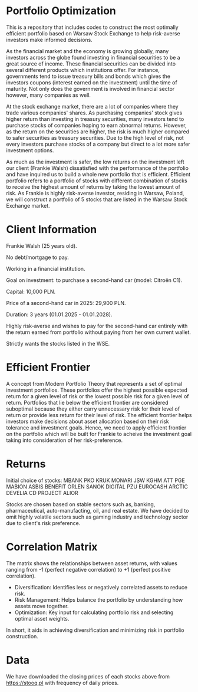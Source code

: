 # Portfolio Optimization
This is a repository that includes codes to construct the most optimally efficient portfolio based on Warsaw Stock Exchange to help risk-averse investors make informed decisions. 

As the financial market and the economy is growing globally, many investors across the globe found investing in financial securities to be a great source of income.
These financial securities can be divided into several different products which institutions offer. For instance, governments tend to issue treasury bills and  bonds which gives the investors coupons (interest earned on the investment) until the time of maturity. Not only does the government is involved in financial sector however, many companies as well. 

At the stock exchange market, there are a lot of companies where they trade various companies' shares. As purchasing companies' stock gives higher return than investing in treasury securities, many investors tend to purchase stocks of companies hoping to earn abnormal returns. However, as the return on the securities are higher, the risk is much higher compared to safer securities as treasury securities. Due to the high level of risk, not every investors purchase stocks of a company but direct to a lot more safer investment options. 

As much as the investment is safer, the low returns on the investment left our client (Frankie Walsh) dissatisfied with the performance of the portfolio and have inquired us to build a whole new portfolio that is efficient. Efficient portfolio refers to a portfolio of stocks with different combination of stocks to receive the highest amount of returns by taking the lowest amount of risk. As Frankie is highly risk-averse investor, residing in Warsaw, Poland, we will construct a portfolio of 5 stocks that are listed in the Warsaw Stock Exchange market. 

# Client Information
Frankie Walsh (25 years old).

No debt/mortgage to pay.

Working in a financial institution.

Goal on investment: to purchase a second-hand car (model: Citroën C1). 

Capital: 10,000 PLN.

Price of a second-hand car in 2025: 29,900 PLN.

Duration: 3 years (01.01.2025 - 01.01.2028).

Highly risk-averse and wishes to pay for the second-hand car entirely with the return earned from portfolio without paying from her own current wallet. 

Strictly wants the stocks listed in the WSE. 

# Efficient Frontier
A concept from Modern Portfolio Theory that represents a set of optimal investment portfolios. These portfolios offer the highest possible expected return for a given level of risk or the lowest possible risk for a given level of return. 
Portfolios that lie below the efficient frontier are considered suboptimal because they either carry unnecessary risk for their level of return or provide less return for their level of risk. The efficient frontier helps investors make decisions about asset allocation based on their risk tolerance and investment goals.
Hence, we need to apply efficient frontier on the portfolio which will be built for Frankie to acheive the investment goal taking into consideration of her risk-preference. 

# Returns
Initial choice of stocks:
MBANK
PKO
KRUK
MONARI
JSW
KGHM
ATT
PGE
MABION
ASBIS
BENEFIT
ORLEN
SANOK
DIGITAL
PZU
EUROCASH
ARCTIC
DEVELIA
CD PROJECT
ALIOR

Stocks are chosen based on stable sectors such as, banking, pharmaceutical, auto-manufacting, oil, and real estate. We have decided to omit highly volatile sectors such as gaming industry and technology sector due to client's risk preference. 

# Correlation Matrix
The matrix shows the relationships between asset returns, with values ranging from -1 (perfect negative correlation) to +1 (perfect positive correlation). 


- Diversification: Identifies less or negatively correlated assets to reduce risk.
- Risk Management: Helps balance the portfolio by understanding how assets move together.
- Optimization: Key input for calculating portfolio risk and selecting optimal asset weights.

In short, it aids in achieving diversification and minimizing risk in portfolio construction.

# Data
We have downloaded the closing prices of each stocks above from https://stooq.pl with frequency of daily prices. 

